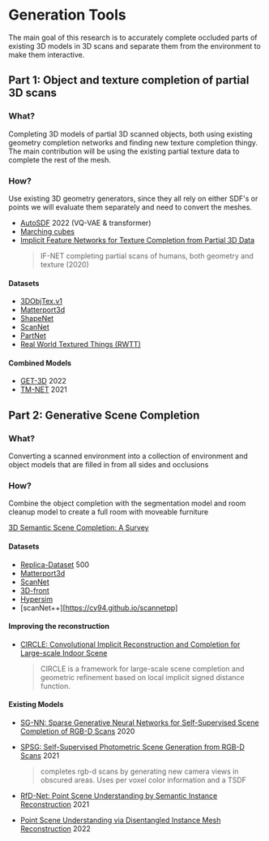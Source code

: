 # Generation Tools
The main goal of this research is to accurately complete occluded parts of existing 3D models in 3D scans and separate them from the environment to make them interactive.

## Part 1: Object and texture completion of partial 3D scans

### What?
Completing 3D models of partial 3D scanned objects, both using existing geometry completion networks and finding new texture completion thingy. The main contribution will be using the existing partial texture data to complete the rest of the mesh.

### How?
Use existing 3D geometry generators, since they all rely on either SDF's or points we will evaluate them separately and need to convert the meshes.

- [AutoSDF](https://github.com/yccyenchicheng/AutoSDF) 2022 (VQ-VAE & transformer)
- [Marching cubes]()
- [Implicit Feature Networks for Texture Completion from Partial 3D Data](https://github.com/jchibane/if-net_texture)
    > IF-NET completing partial scans of humans, both geometry and texture (2020)

  
#### Datasets
- [3DObjTex.v1](https://cvi2.uni.lu/sharp2022/challenge1/)
- [Matterport3d](https://niessner.github.io/Matterport/)
- [ShapeNet](https://shapenet.org/)
- [ScanNet](http://www.scan-net.org/)
- [PartNet](https://partnet.cs.stanford.edu/)
- [Real World Textured Things (RWTT)](https://texturedmesh.isti.cnr.it/)


#### Combined Models
- [GET-3D](https://github.com/nv-tlabs/GET3D) 2022
- [TM-NET](https://github.com/IGLICT/TM-NET) 2021




## Part 2:  Generative Scene Completion

### What?
Converting a scanned environment into a collection of environment and object models that are filled in from all sides and occlusions


### How?
Combine the object completion with the segmentation model and room cleanup model to create a full room with moveable furniture

[3D Semantic Scene Completion: A Survey](https://doi.org/10.1007/s11263-021-01504-5)

#### Datasets
- [Replica-Dataset](https://github.com/facebookresearch/Replica-Dataset) 500
- [Matterport3d](https://niessner.github.io/Matterport/)
- [ScanNet](http://www.scan-net.org/)
- [3D-front](https://tianchi.aliyun.com/specials/promotion/alibaba-3d-scene-dataset)
- [Hypersim](https://github.com/apple/ml-hypersim)
- [scanNet++][https://cy94.github.io/scannetpp]


#### Improving the reconstruction
- [CIRCLE: Convolutional Implicit Reconstruction and Completion for Large-scale Indoor Scene](https://github.com/otakuxiang/circle)
    > CIRCLE is a framework for large-scale scene completion and geometric refinement based on local implicit signed distance function.

#### Existing Models

- [SG-NN: Sparse Generative Neural Networks for Self-Supervised Scene Completion of RGB-D Scans](https://github.com/angeladai/sgnn) 2020

- [SPSG: Self-Supervised Photometric Scene Generation from RGB-D Scans](https://github.com/angeladai/spsg) 2021
    > completes rgb-d scans by generating new camera views in obscured areas.
    > Uses per voxel color information and a TSDF

- [RfD-Net: Point Scene Understanding by Semantic Instance Reconstruction](https://github.com/GAP-LAB-CUHK-SZ/RfDNet) 2021

- [Point Scene Understanding via Disentangled Instance Mesh Reconstruction](https://github.com/ashawkey/dimr) 2022